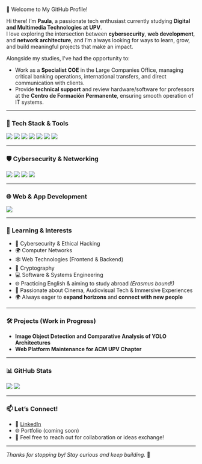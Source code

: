 🚀 Welcome to My GitHub Profile!

Hi there! I’m **Paula**, a passionate tech enthusiast currently studying **Digital and Multimedia Technologies at UPV**.  
I love exploring the intersection between **cybersecurity**, **web development**, and **network architecture**, and I’m always looking for ways to learn, grow, and build meaningful projects that make an impact.

Alongside my studies, I've had the opportunity to:
- Work as a **Specialist COE** in the Large Companies Office, managing critical banking operations, international transfers, and direct communication with clients.  
- Provide **technical support** and review hardware/software for professors at the **Centro de Formación Permanente**, ensuring smooth operation of IT systems.

---

### 🔧 Tech Stack & Tools  
<p align="left">
  <img src="https://img.shields.io/badge/Python-3776AB?style=for-the-badge&logo=python&logoColor=white"/>
  <img src="https://img.shields.io/badge/C-00599C?style=for-the-badge&logo=c&logoColor=white"/>
  <img src="https://img.shields.io/badge/Java-007396?style=for-the-badge&logo=java&logoColor=white"/>
  <img src="https://img.shields.io/badge/JavaScript-F7DF1E?style=for-the-badge&logo=javascript&logoColor=black"/>
  <img src="https://img.shields.io/badge/HTML5-E34F26?style=for-the-badge&logo=html5&logoColor=white"/>
  <img src="https://img.shields.io/badge/CSS3-1572B6?style=for-the-badge&logo=css3&logoColor=white"/>
  <img src="https://img.shields.io/badge/SQL-4479A1?style=for-the-badge&logo=mysql&logoColor=white"/>
</p>

---

### 🛡️ Cybersecurity & Networking  
<p align="left">
  <img src="https://img.shields.io/badge/Linux-FCC624?style=for-the-badge&logo=linux&logoColor=black"/>
  <img src="https://img.shields.io/badge/Wireshark-1679A7?style=for-the-badge&logo=wireshark&logoColor=white"/>
  <img src="https://img.shields.io/badge/Cryptography-6A1B9A?style=for-the-badge"/>
  <img src="https://img.shields.io/badge/Computer%20Networks-008080?style=for-the-badge"/>
</p>

---

### 🌐 Web & App Development  
<p align="left">
  <img src="https://img.shields.io/badge/Node.js-339933?style=for-the-badge&logo=nodedotjs&logoColor=white"/>
</p>

---

### 🧠 Learning & Interests  
- 🔐 Cybersecurity & Ethical Hacking  
- 🌍 Computer Networks  
- 🕸️ Web Technologies (Frontend & Backend)  
- 🔑 Cryptography  
- 💻 Software & Systems Engineering  
- 🌐 Practicing English & aiming to study abroad *(Erasmus bound!)*  
- 🎥 Passionate about Cinema, Audiovisual Tech & Immersive Experiences  
- 🌍 Always eager to **expand horizons** and **connect with new people**

---

### 🛠️ Projects (Work in Progress)
- **Image Object Detection and Comparative Analysis of YOLO Architectures**
- **Web Platform Maintenance for ACM UPV Chapter**

---

### 📊 GitHub Stats  
<p align="left">
  <img src="https://github-readme-stats.vercel.app/api?username=oteropaula&show_icons=true&theme=radical"/>
  <img src="https://github-readme-stats.vercel.app/api/top-langs/?username=oteropaula&layout=compact&theme=radical"/>
</p>

---

### 📫 Let’s Connect!
- 💼 [LinkedIn](https://www.linkedin.com/in/paulaoteropaños)  
- 🌐 Portfolio (coming soon)  
- 📩 Feel free to reach out for collaboration or ideas exchange!

---

_Thanks for stopping by! Stay curious and keep building._ 🚀
